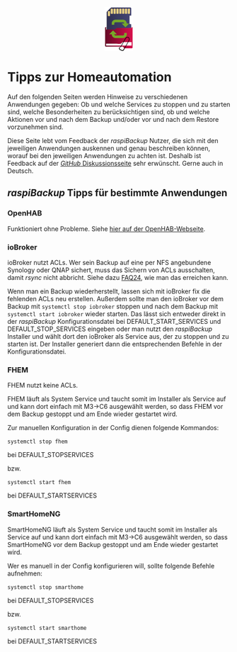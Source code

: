 <center>     <!-- The blank line before the image definition is required! -->

![Icon](images/icons/Icon_rot_blau_final_64.png)
</center>

# Tipps zur Homeautomation

Auf den folgenden Seiten werden Hinweise zu verschiedenen Anwendungen gegeben:
Ob und welche Services zu stoppen und zu starten sind, welche Besonderheiten zu
berücksichtigen sind, ob und welche Aktionen vor und nach dem Backup und/oder
vor und nach dem Restore vorzunehmen sind.

Diese Seite lebt vom Feedback der *raspiBackup* Nutzer, die sich mit den
jeweiligen Anwendungen auskennen und genau beschreiben können, worauf bei den
jeweiligen Anwendungen zu achten ist. Deshalb ist Feedback auf der [*GitHub* Diskussionsseite](https://github.com/framps/raspiBackupDoc/discussions)
sehr erwünscht. Gerne auch in Deutsch.

## *raspiBackup* Tipps für bestimmte Anwendungen

### OpenHAB

Funktioniert ohne Probleme. Siehe [hier auf der OpenHAB-Webseite](https://community.openhab.org/t/usage-of-raspibackup-within-openhabian/145926).


### ioBroker

ioBroker nutzt ACLs. Wer sein Backup auf eine per NFS angebundene Synology oder QNAP
sichert, muss das Sichern von ACLs ausschalten, damit *rsync* nicht abbricht. Siehe
dazu [FAQ24](faq.md#faq24), wie man das erreichen kann.

Wenn man ein Backup wiederherstellt, lassen sich mit ioBroker fix die
fehlenden ACLs neu erstellen. Außerdem sollte man den ioBroker vor dem
Backup mit `systemctl stop iobroker` stoppen und nach dem Backup mit `systemctl
start iobroker` wieder starten. Das lässt sich entweder direkt in der
*raspiBackup* Konfigurationsdatei bei DEFAULT_START_SERVICES und
DEFAULT_STOP_SERVICES eingeben oder man nutzt den *raspiBackup* Installer und
wählt dort den ioBroker als Service aus, der zu stoppen und zu starten ist. Der
Installer generiert dann die entsprechenden Befehle in der Konfigurationsdatei.

### FHEM

FHEM nutzt keine ACLs.

FHEM läuft als System Service und taucht somit im Installer als Service auf und
kann dort einfach mit M3->C6 ausgewählt werden, so dass FHEM vor dem Backup
gestoppt und am Ende wieder gestartet wird.

Zur manuellen Konfiguration in der Config dienen folgende Kommandos:

```
systemctl stop fhem
```
bei DEFAULT_STOPSERVICES

bzw.
```
systemctl start fhem
```
bei DEFAULT_STARTSERVICES


### SmartHomeNG

SmartHomeNG läuft als System Service und taucht somit im Installer als Service
auf und kann dort einfach mit M3->C6 ausgewählt werden, so dass SmartHomeNG vor
dem Backup gestoppt und am Ende wieder gestartet wird.

Wer es manuell in der Config konfigurieren will, sollte folgende Befehle aufnehmen:
```
systemctl stop smarthome
```
bei DEFAULT_STOPSERVICES

bzw.
```
systemctl start smarthome
```

bei DEFAULT_STARTSERVICES


[.status]: translated
[.source]: https://linux-tips-and-tricks.de/de/anwendungstipps
